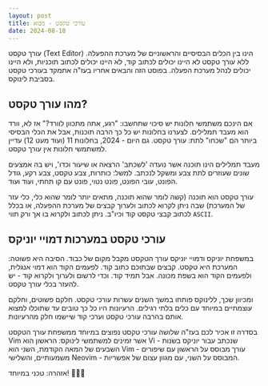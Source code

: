 ```yaml
---
layout: post
title: עורכי טקסט - מבוא
date: 2024-08-18
---
```


עורך טקסט (Text Editor) הינו בין הכלים הבסיסיים והראשוניים של מערכת ההפעלה. ללא עורך טקסט לא היינו יכולים לכתוב קוד, לא היינו יכולים לכתוב תוכניות, ולא היינו יכולים לנהל מערכת הפעלה. בפוסט הזה והבאים אחריו בעז"ה אתמקד בעורכי טקסט בסביבת לינוקס. 

## מהו עורך טקסט?
אם הינכם משתמשי חלונות יש סיכוי שתחשבו: "רגע, אתה מתכוון לוורד?" אז לא, וורד הוא מעבד תמלילים. לצערנו בחלונות יש כל כך הרבה תוכנות, אבל את הכלי הבסיסי ביותר הם "שכחו" לתת: עורך טקסט. גם היום - 2024, בחלונות 11 (ועוד מעט 12) עדיין למשתמשי חלונות אין עורך טקסט.

מעבד תמלילים הינו תוכנה אשר נועדה 'לשכתב' הרצאה או שיעור וכדו', ויש בה אמצעים שונים שעוזרים לתת צבע ומשקל לנכתב. למשל: כותרות, צבע טקסט, צבע רקע, גודל הפונט, עובי הפונט, פונט נטוי, פונט עם קו תחתי, ועוד ועוד.

עורך טקסט הוא תוכנה (קשה לומר שהוא תוכנה, מתאים יותר לומר שהוא כלי, כלי עזר של המערכת) שבה ניתן לקרוא לכתוב ולערוך קבצים של מערכת ההפעלה, או בכלל לכתוב קבצי טקסט קוד וכיו"ב. ניתן לכתוב ולקרוא בו אך ורק תווי `ASCII`.

## עורכי טקסט במערכות דמויי יוניקס
במשפחת יוניקס ודמויי יוניקס עורך הטקסט מקבל מקום של כבוד. הסיבה היא פשוטה: המערכת היא טקסט. קבצים שבתוכם כתוב קוד. לפעמים הקוד הוא דמוי אנגלית, ולפעמים הקוד הוא בשפת מכונה. אבל תמיד קוד. וכדי לרשום ולערוך ולקרוא קוד - יש להעזר בכלי עורך טקסט.

ומכיוון שכך, ללינוקס פותחו במשך השנים עשרות עורכי טקסט. חלקם פשוטים, וחלקם עוצמתיים במיוחד עם כלים בלתי רגילים. הרעיונות היו כל כך טובים עד שתוכלו למצוא אותם בהרבה עורכי טקסט וערכי קוד שיישמו חלק מהרעיונות.

בסדרה זו אכיר לכם בעז"ה שלושה עורכי טקסט נפוצים במיוחד ממשפחת עורך הטקסט Vim אשר זמינים למשתמשי לינוקס: הראשון הוא Vi - שנכתב עבור יוניקס בשנות השבעים של המאה הקודמת, השני הוא Vim - עורך מבוסס על הראשון עם שיפורים משמעותיים, והשלישי Neovim - המבוסס על השני, עם מגוון עצום של אפשריות. 

אזהרה: טכני במיוחד! 👨🏻‍💻

